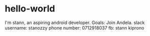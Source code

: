 # hello-world
I'm stann, an aspiring android developer.
Goals: Join Andela.
slack username: stanozzy
phone number: 0712918037
fb: stann kiprono
